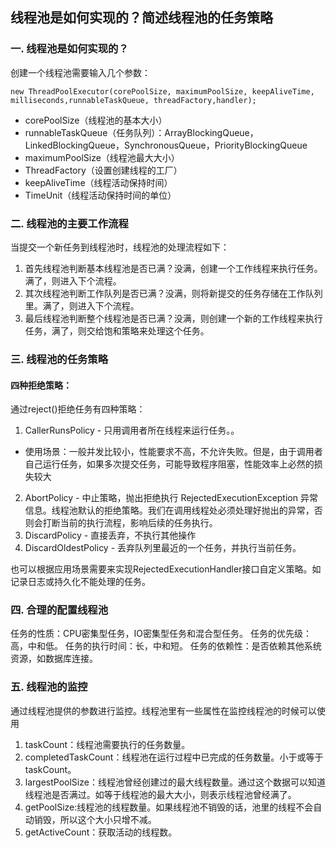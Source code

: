## 线程池是如何实现的？简述线程池的任务策略

### 一. 线程池是如何实现的？
创建一个线程池需要输入几个参数：
```
new ThreadPoolExecutor(corePoolSize, maximumPoolSize, keepAliveTime, milliseconds,runnableTaskQueue, threadFactory,handler);
```
- corePoolSize（线程池的基本大小）
- runnableTaskQueue（任务队列）：ArrayBlockingQueue，LinkedBlockingQueue，SynchronousQueue，PriorityBlockingQueue
- maximumPoolSize（线程池最大大小）
- ThreadFactory（设置创建线程的工厂）
- keepAliveTime（线程活动保持时间）
- TimeUnit（线程活动保持时间的单位）

### 二. 线程池的主要工作流程
当提交一个新任务到线程池时，线程池的处理流程如下：

1. 首先线程池判断基本线程池是否已满？没满，创建一个工作线程来执行任务。满了，则进入下个流程。
1. 其次线程池判断工作队列是否已满？没满，则将新提交的任务存储在工作队列里。满了，则进入下个流程。
1. 最后线程池判断整个线程池是否已满？没满，则创建一个新的工作线程来执行任务，满了，则交给饱和策略来处理这个任务。

### 三. 线程池的任务策略

#### 四种拒绝策略：
通过reject()拒绝任务有四种策略：
1. CallerRunsPolicy - 只用调用者所在线程来运行任务。。
- 使用场景：一般并发比较小，性能要求不高，不允许失败。但是，由于调用者自己运行任务，如果多次提交任务，可能导致程序阻塞，性能效率上必然的损失较大
2. AbortPolicy - 中止策略，抛出拒绝执行 RejectedExecutionException 异常信息。线程池默认的拒绝策略。我们在调用线程处必须处理好抛出的异常，否则会打断当前的执行流程，影响后续的任务执行。
3. DiscardPolicy - 直接丢弃，不执行其他操作
4. DiscardOldestPolicy - 丢弃队列里最近的一个任务，并执行当前任务。

也可以根据应用场景需要来实现RejectedExecutionHandler接口自定义策略。如记录日志或持久化不能处理的任务。

### 四. 合理的配置线程池
任务的性质：CPU密集型任务，IO密集型任务和混合型任务。
任务的优先级：高，中和低。
任务的执行时间：长，中和短。
任务的依赖性：是否依赖其他系统资源，如数据库连接。

### 五. 线程池的监控
通过线程池提供的参数进行监控。线程池里有一些属性在监控线程池的时候可以使用

1. taskCount：线程池需要执行的任务数量。
1. completedTaskCount：线程池在运行过程中已完成的任务数量。小于或等于taskCount。
1. largestPoolSize：线程池曾经创建过的最大线程数量。通过这个数据可以知道线程池是否满过。如等于线程池的最大大小，则表示线程池曾经满了。
1. getPoolSize:线程池的线程数量。如果线程池不销毁的话，池里的线程不会自动销毁，所以这个大小只增不减。
1. getActiveCount：获取活动的线程数。